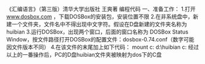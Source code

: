 《汇编语言》（第三版）清华大学出版社 王爽著 编程代码
一、准备工作：
    1.打开 www.dosbox.com ，下载DOSBox的安装包，安装位置不限
    2.在非系统盘中，新建一个文件夹，文件名中不得出现中文字符。假设在D盘新建的文件夹名称为huibian
    3.运行DOSBox，出现两个窗口，后面的窗口名称为 DOSBox Status Window，按文件路径打开DOSBox的配置文件：dosbox-0.74.conf（数字可能因文件版本不同）
    4.在该文件的末尾加上如下代码：
          mount c: d:\huibian
          c:
      经过以上的一番操作后，PC的D盘huibian文件夹被映射为dos下的C盘
 
